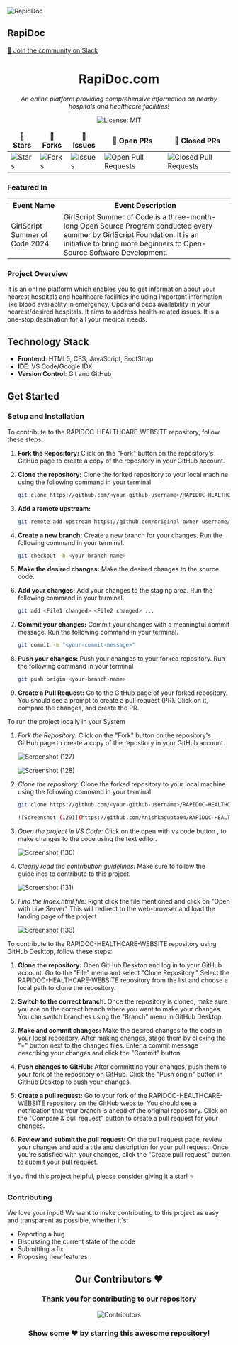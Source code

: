 
![RapidDoc](https://camo.githubusercontent.com/dd5e3080a7adc2ead8f86cbbd6577cee0a38439c0ebf195021ce41587b0a405f/68747470733a2f2f6d69726f2e6d656469756d2e636f6d2f6d61782f313430302f312a633459675258595161794f5657785633376f757272772e706e67)


## RapiDoc 
[💬 Join the community on Slack](https://join.slack.com/t/newworkspace-ley5153/shared_invite/zt-2isvflg78-tMexsn50mxdwY4BEJ_W11g)<br>
<div align = "center">

<div align="center">

# RapiDoc.com

<i>An online platform providing comprehensive information on nearby hospitals and healthcare facilities!</i>

</div>



[![License: MIT](https://img.shields.io/badge/License-MIT-yellow.svg)](https://opensource.org/licenses/MIT)

<table align="center">
    <thead align="center">
        <tr border: 1px;>
            <td><b>🌟 Stars</b></td>
            <td><b>🍴 Forks</b></td>
            <td><b>🐛 Issues</b></td>
            <td><b>🔔 Open PRs</b></td>
            <td><b>🔕 Closed PRs</b></td>
        </tr>
     </thead>
    <tbody>
         <tr>
            <td><img alt="Stars" src="https://img.shields.io/github/stars/Anishkagupta04/RAPIDOC-HEALTHCARE-WEBSITE-?style=flat&logo=github"/></td>
             <td><img alt="Forks" src="https://img.shields.io/github/forks/Anishkagupta04/RAPIDOC-HEALTHCARE-WEBSITE-?style=flat&logo=github"/></td>
            <td><img alt="Issues" src="https://img.shields.io/github/issues/Anishkagupta04/RAPIDOC-HEALTHCARE-WEBSITE-?style=flat&logo=github"/></td>
            <td><img alt="Open Pull Requests" src="https://img.shields.io/github/issues-pr/Anishkagupta04/RAPIDOC-HEALTHCARE-WEBSITE-?style=flat&logo=github"/></td>
           <td><img alt="Closed Pull Requests" src="https://img.shields.io/github/issues-pr-closed/Anishkagupta04/RAPIDOC-HEALTHCARE-WEBSITE-?style=flat&color=critical&logo=github"/></td>
        </tr>
    </tbody>
</table>
</div>
<h3> Featured In</h3>

<table>

   <tr>
      <th>Event Name</th>
      <th>Event Description</th>
   </tr>
   <tr>
      <td>GirlScript Summer of Code 2024</td>
      <td>GirlScript Summer of Code is a three-month-long Open Source Program conducted every summer by GirlScript Foundation. It is an initiative to bring more beginners to Open-Source Software Development.</td>
   </tr>

</table>
<h3>Project Overview</h3>
It is an online platform which enables you to get information about your nearest hospitals and healthcare facilities including important information like blood availablity in emergency, Opds and beds availability in your nearest/desired hospitals. It aims to address health-related issues. It is a one-stop destination for all your medical needs.

## Technology Stack

- **Frontend**: HTML5, CSS, JavaScript, BootStrap
- **IDE**: VS Code/Google IDX
- **Version Control**: Git and GitHub

## Get Started

### Setup and Installation

To contribute to the RAPIDOC-HEALTHCARE-WEBSITE repository, follow these steps:
1. **Fork the Repository:**
   Click on the "Fork" button on the repository's GitHub page to create a copy of the repository in your GitHub account.

2. **Clone the repository:**
   Clone the forked repository to your local machine using the following command in your terminal.
   ```bash
   git clone https://github.com/<your-github-username>/RAPIDOC-HEALTHCARE-WEBSITE
   ```
3. **Add a remote upstream:**
   ```bash
   git remote add upstream https://github.com/original-owner-username/RAPIDOC-HEALTHCARE-WEBSITE
   ```
4. **Create a new branch:**
       Create a new branch for your changes. Run the following command in your terminal.
   ```bash
   git checkout -b <your-branch-name>
   ```
   
5. **Make the desired changes:**
   Make the desired changes to the source code.

6. **Add your changes:**
   Add your changes to the staging area. Run the following command in your terminal.
   ```bash
   git add <File1 changed> <File2 changed> ...
   ```
   
7. **Commit your changes:**
   Commit your changes with a meaningful commit message. Run the following command in your terminal.
   ```bash
   git commit -m "<your-commit-message>"
   ```
   
8. **Push your changes:**
   Push your changes to your forked repository. Run the following command in your terminal
   ```bash
   git push origin <your-branch-name>
   ```
   
9. **Create a Pull Request:**
   Go to the GitHub page of your forked repository. You should see a prompt to create a pull request (PR). Click on it, compare the changes, and create the PR.


To run the project locally in your System
1. *Fork the Repository:*
   Click on the "Fork" button on the repository's GitHub page to create a copy of the repository in your GitHub account.

   ![Screenshot (127)](https://github.com/Anishkagupta04/RAPIDOC-HEALTHCARE-WEBSITE-/assets/105973197/164ba1a7-d42e-4e4d-acbd-4bc81cf387d5)

   ![Screenshot (128)](https://github.com/Anishkagupta04/RAPIDOC-HEALTHCARE-WEBSITE-/assets/105973197/21a47905-69ee-448f-a5c0-71ceb3c694d5)

2. *Clone the repository:*
   Clone the forked repository to your local machine using the following command in your terminal.
   ```bash
   git clone https://github.com/<your-github-username>/RAPIDOC-HEALTHCARE-WEBSITE

   ![Screenshot (129)](https://github.com/Anishkagupta04/RAPIDOC-HEALTHCARE-WEBSITE-/assets/105973197/88249cc4-5849-4472-b190-9d9bad2bb236)


3. *Open the project in VS Code:*
   Click on the open with vs code button , to make changes to the code using the text editor.

   ![Screenshot (130)](https://github.com/Anishkagupta04/RAPIDOC-HEALTHCARE-WEBSITE-/assets/105973197/10644887-eb4b-4471-98bb-26e0b1bb4f07)


4. *Clearly read the contribution guidelines:*
   Make sure to follow the guidelines to contribute to this project. 

   ![Screenshot (131)](https://github.com/Anishkagupta04/RAPIDOC-HEALTHCARE-WEBSITE-/assets/105973197/342c364a-d908-48a4-9d12-2552298d87bd)


5. *Find the Index.html file:*
   Right click the file mentioned and click on "Open with Live Server"
   This will redirect to the web-browser and load the landing page of the project

   ![Screenshot (133)](https://github.com/Anishkagupta04/RAPIDOC-HEALTHCARE-WEBSITE-/assets/105973197/62044e1a-a644-467d-98ac-eabfac970ed9)



To contribute to the RAPIDOC-HEALTHCARE-WEBSITE repository using GitHub Desktop, follow these steps:
1. **Clone the repository:**
   Open GitHub Desktop and log in to your GitHub account. Go to the "File" menu and select "Clone Repository." Select the RAPIDOC-HEALTHCARE-WEBSITE repository from the list and choose a local path to clone the repository.

2. **Switch to the correct branch:**
   Once the repository is cloned, make sure you are on the correct branch where you want to make your changes. You can switch branches using the "Branch" menu in GitHub Desktop.

3. **Make and commit changes:**
   Make the desired changes to the code in your local repository. After making changes, stage them by clicking the "+" button next to the changed files. Enter a commit message describing your changes and click the "Commit" button.

4. **Push changes to GitHub:**
   After committing your changes, push them to your fork of the repository on GitHub. Click the "Push origin" button in GitHub Desktop to push your changes.

5. **Create a pull request:**
   Go to your fork of the RAPIDOC-HEALTHCARE-WEBSITE repository on the GitHub website. You should see a notification that your branch is ahead of the original repository. Click on the "Compare & pull request" button to create a pull request for your changes.

6. **Review and submit the pull request:**
   On the pull request page, review your changes and add a title and description for your pull request. Once you're satisfied with your changes, click the "Create pull request" button to submit your pull request.

If you find this project helpful, please consider giving it a star! ⭐️

### Contributing

We love your input! We want to make contributing to this project as easy and transparent as possible, whether it's:
- Reporting a bug
- Discussing the current state of the code
- Submitting a fix
- Proposing new features

<div>
 
<h2 align = "center">Our Contributors ❤️</h2>
<div align = "center">
 <h3>Thank you for contributing to our repository</h3>

![Contributors](https://contrib.rocks/image?repo=Anishkagupta04/RAPIDOC-HEALTHCARE-WEBSITE-)

### Show some ❤️ by starring this awesome repository!

</div>

  

